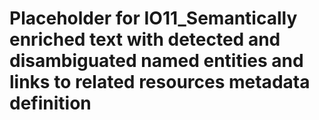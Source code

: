 # Placeholder for IO11_Semantically enriched text with detected and disambiguated named entities and links to related resources metadata definition
